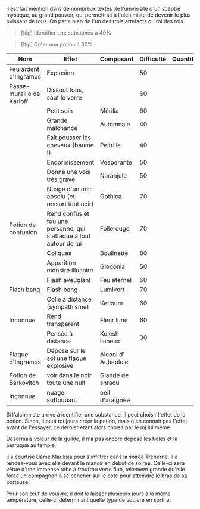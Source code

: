 Il est fait mention dans de nombreux textes de l'université d'un sceptre mystique, au grand pouvoir, qui permettrait à l'alchimiste de devenir le plus puissant de tous.
On parle bien de l'un des trois artefacts du roi des rois.

> [!tip] Identifier une substance à 40%

> [!tip] Créer une potion à 60%

| Nom                       | Effet                                                               | Composant           | Difficulté | Quantité |
| ------------------------- | ------------------------------------------------------------------- | ------------------- | ---------- | -------- |
| Feu ardent d'Ingramus     | Explosion                                                           |                     | 50         |          |
| Passe-muraille de Karloff | Dissout tous, sauf le verre                                         |                     | 60         |          |
|                           | Petit soin                                                          | Mérilia             | 60         |          |
|                           | Grande malchance                                                    | Automnale           | 40         |          |
|                           | Fait pousser les cheveux (baume !)                                  | Peltrille           | 40         |          |
|                           | Endormissement                                                      | Vesperante          | 50         |          |
|                           | Donne une vois très grave                                           | Naranjule           | 50         |          |
|                           | Nuage d'un noir absolu (et ressort tout noir)                       | Gothica             | 70         |          |
| Potion de confusion       | Rend confus et fou une personne, qui s'attaque à tout autour de lui | Follerouge          | 70         |          |
|                           | Coliques                                                            | Boulinette          | 80         |          |
|                           | Apparition monstre illusoire                                        | Glodonia            | 50         |          |
|                           | Flash aveuglant                                                     | Feu éternel         | 60         |          |
| Flash bang                | Flash bang                                                          | Lumivert            | 70         |          |
|                           | Colle à distance (sympathisme)                                      | Ketioum             | 60         |          |
| Inconnue                  | Rend transparent                                                    | Fleur lune          | 60         |          |
|                           | Pensée à distance                                                   | Kolesh laineux      | 30         |          |
| Flaque d'Ingramus         | Dépose sur le sol une flaque explosive                              | Alcool d' Aubepluie |            |          |
| Potion de Barkovitch      | voir dans le noir toute une nuit                                    | Glande de shraou    |            |          |
| Inconnue                  | nuage suffoquant                                                    | oeil d'araignée     |            |          |
Si l'alchimiste arrive à identifier une substance, il peut choisir l'effet de la potion. Sinon, il peut toujours créer la potion, mais n'en connait pas l'effet avant de l'essayer, ce dernier étant alors choisit par le mj lui même.

Désormais voleur de la guilde, il n'a pas encore déposé les fioles et la perruque au temple.

Il a courtisé Dame Marilisia pour s'infiltrer dans la soirée Treherne. Il a rendez-vous avec elle devant le manoir en début de soirée. Celle-ci sera vêtue d'une immense robe à froufrou verte fluo, tellement grande qu'elle force un compagnon à se pencher sur le côté pour atteindre le bras de sa porteuse.

Pour son œuf de vouivre, il doit le laisser plusieurs jours à la même température, celle-ci déterminant quelle type de vouivre en sortira.